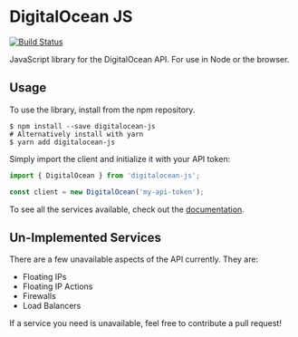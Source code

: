 # DigitalOcean JS

[![Build Status](https://travis-ci.org/jbw91/digitalocean-js.svg?branch=master)](https://travis-ci.org/jbw91/digitalocean-js)

JavaScript library for the DigitalOcean API. For use in Node or the browser.

## Usage

To use the library, install from the npm repository.

```shell
$ npm install --save digitalocean-js
# Alternatively install with yarn
$ yarn add digitalocean-js
```

Simply import the client and initialize it with your API token:

```js
import { DigitalOcean } from 'digitalocean-js';

const client = new DigitalOcean('my-api-token');
```

To see all the services available, check out the [documentation](http://johnbwoodruff.com/digitalocean-js/).

## Un-Implemented Services

There are a few unavailable aspects of the API currently. They are:

* Floating IPs
* Floating IP Actions
* Firewalls
* Load Balancers

If a service you need is unavailable, feel free to contribute a pull request!
